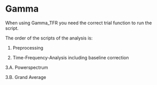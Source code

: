 # Gamma
When using Gamma_TFR you need the correct trial function to run the script.

The order of the scripts of the analysis is:

 1. Preprocessing
    
 2. Time-Frequency-Analysis including baseline correction
    
 3.A.   Powerspectrum

 3.B.   Grand Average
